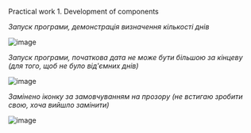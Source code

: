Practical work 1. Development of components

*Запуск програми, демонстрація визначення кількості днів*

![image](https://github.com/Denys-bit/Practice_1/assets/104843082/e85b0cb5-232a-42ef-a705-07a49acd926d)

*Запуск програми, початкова дата не може бути більшою за кінцеву (для того, щоб не було від'ємних днів)*

![image](https://github.com/Denys-bit/Practice_1/assets/104843082/804435a6-2a37-4dcb-83b8-9c77b4ced029)

*Замінено іконку за замовчуванням на прозору (не встигаю зробити свою, хоча вийшло замінити)*

![image](https://github.com/Denys-bit/Practice_1/assets/104843082/05df397f-b8e6-497c-aae6-96548b9408a3)
